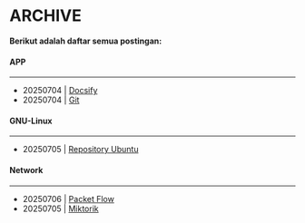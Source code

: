 # ARCHIVE
**Berikut adalah daftar semua postingan:**


#### APP
---

* 20250704 | [Docsify](/posts/APP/20250704_docsify.md)
* 20250704 | [Git](/posts/APP/20250704_git.md)

#### GNU-Linux
---

* 20250705 | [Repository Ubuntu](/posts/GNU-Linux/20250705_repository_Ubuntu.md)

#### Network
---

* 20250706 | [Packet Flow](/posts/Network/20250706_packet_Flow.md)
* 20250705 | [Miktorik](/posts/Network/20250705_miktorik.md)
